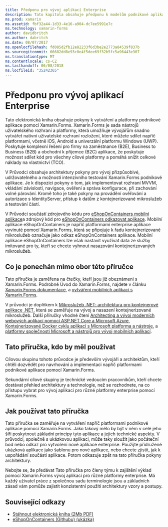 ```yaml
---
title: Předponu pro vývoj aplikací Enterprise
description: Tato kapitola obsahuje předponu k modelům podnikové aplikace pomocí Xamarin.Forms.
ms.prod: xamarin
ms.assetid: fbf32a44-1d33-4e16-a904-dc7ee5991e7c
ms.technology: xamarin-forms
author: davidbritch
ms.author: dabritch
ms.date: 08/07/2017
ms.openlocfilehash: fd085d2fb12e82233f6d3be2e2773a84539f837b
ms.sourcegitcommit: 66682dd8e93c0e4f5dee69f32b5fc5a96443e307
ms.translationtype: MT
ms.contentlocale: cs-CZ
ms.lasthandoff: 06/08/2018
ms.locfileid: "35242365"
---
```

# <a name="preface-to-enterprise-app-development"></a>Předponu pro vývoj aplikací Enterprise

Tato elektronická kniha obsahuje pokyny k vytváření a platformy podnikové aplikace pomocí Xamarin.Forms. Xamarin.Forms je sada nástrojů uživatelského rozhraní a platformy, která umožňuje vývojářům snadno vytvářet nativní uživatelské rozhraní rozložení, které můžete sdílet napříč platformami, včetně iOS, Android a univerzální platformu Windows (UWP). Poskytuje komplexní řešení pro firmy na zaměstnance (B2E), Business to Business (B2B) a obchodní k příjemce (B2C) aplikace, že poskytuje možnost sdílet kód pro všechny cílové platformy a pomáhá snížit celkové náklady na vlastnictví (TCO).

V Průvodci obsahuje architektury pokyny pro vývoj přizpůsobivé, udržovatelného a možností intenzivního testování Xamarin.Forms podnikové aplikace. Je k dispozici pokyny o tom, jak implementovat rozhraní MVVM, vkládání závislostí, navigace, ověření a správa konfigurace, při zachování volné párování. Kromě toho je také pokyny na provádění ověřování a autorizace s IdentityServer, přístup k datům z kontejnerizované mikroslužeb a testování částí.

V Průvodci součástí zdrojového kódu pro [eShopOnContainers mobilní aplikace](https://github.com/dotnet-architecture/eShopOnContainers/tree/master/src/Mobile)a zdrojový kód pro [eShopOnContainers odkazovat aplikace](https://github.com/dotnet-architecture/eShopOnContainers). Mobilní aplikace eShopOnContainers je napříč platformami enterprise aplikace vyvinuté pomocí Xamarin.Forms, která se připojuje k řadu kontejnerizované mikroslužeb označuje jako odkaz eShopOnContainers aplikace. Mobilní aplikace eShopOnContainers lze však nastavit využívat data ze služby imitované pro ty, kteří se chcete vyhnout nasazování kontejnerizovaných mikroslužeb.

## <a name="whats-left-out-of-this-guides-scope"></a>Co je ponechán mimo obor této příručce

Tato příručka je zaměřena na čtečky, kteří jsou již obeznámeni s Xamarin.Forms. Podrobné Úvod do Xamarin.Forms, najdete v článku [Xamarin.Forms dokumentace](~/xamarin-forms/index.yml), a [vytváření mobilních aplikací s Xamarin.Forms](https://aka.ms/xamebook).

V průvodci je doplňkem k [Mikroslužeb .NET: architektura pro kontejnerové aplikace .NET](https://aka.ms/microservicesebook), která se zaměřuje na vývoj a nasazení kontejnerizované mikroslužeb. Další příručky vhodné čtení [Architecting a vývoj moderních webových aplikací pomocí ASP.NET Core a Microsoft Azure](http://aka.ms/WebAppEbook), [Kontejnerizované Docker cyklu aplikací s Microsoft platforma a nástroje](http://aka.ms/dockerlifecycleebook), a [platformy společnosti Microsoft a nástrojů pro vývoj mobilních aplikací](http://aka.ms/MobAppDev/StndPDF).

## <a name="who-should-use-this-guide"></a>Tato příručka, kdo by měl používat

Cílovou skupinu tohoto průvodce je především vývojáři a architektům, kteří chtěli dozvědět pro navrhování a implementaci napříč platformami podnikové aplikace pomocí Xamarin.Forms.

Sekundární cílové skupiny je technické vedoucím pracovníkům, kteří chcete dostávat přehled architektury a technologie, než se rozhodnete, na co přístupu vybrat pro vývoj aplikací pro různé platformy enterprise pomocí Xamarin.Forms.

## <a name="how-to-use-this-guide"></a>Jak používat tato příručka

Tato příručka se zaměřuje na vytváření napříč platformami podnikové aplikace pomocí Xamarin.Forms. Jako takový mělo by být v něm v celé jeho šíři poskytnout základní principy tyto aplikace a jejich technické aspekty. V průvodci, společně s ukázkovou aplikaci, může taky sloužit jako počáteční bod nebo odkaz pro vytvoření nové aplikace enterprise. Použijte přidružené ukázková aplikace jako šablonu pro nové aplikace, nebo chcete zjistit, jak k uspořádání součásti aplikace. Potom odkazuje zpět na tato příručka pokyny architektury.

Nebojte se, že předávat Tato příručka pro členy týmu k zajištění výklad pomocí Xamarin.Forms vývoj aplikací pro různé platformy enterprise. Má každý uživatel práce z společnou sadu terminologie jsou a základních zásad vám pomůže zajistit konzistentní použití architektury vzory a postupy.


## <a name="related-links"></a>Související odkazy

- [Stáhnout elektronická kniha (2Mb PDF)](https://aka.ms/xamarinpatternsebook)
- [eShopOnContainers (Githubu) (ukázka)](https://github.com/dotnet-architecture/eShopOnContainers)
